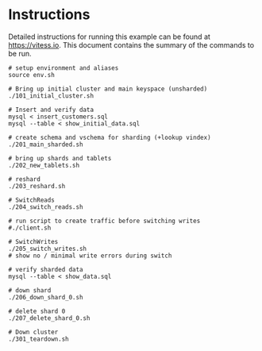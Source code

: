 # Instructions

Detailed instructions for running this example can be found at https://vitess.io.
This document contains the summary of the commands to be run.


```
# setup environment and aliases
source env.sh

# Bring up initial cluster and main keyspace (unsharded)
./101_initial_cluster.sh

# Insert and verify data
mysql < insert_customers.sql
mysql --table < show_initial_data.sql

# create schema and vschema for sharding (+lookup vindex)
./201_main_sharded.sh

# bring up shards and tablets
./202_new_tablets.sh

# reshard
./203_reshard.sh

# SwitchReads
./204_switch_reads.sh

# run script to create traffic before switching writes
#./client.sh

# SwitchWrites
./205_switch_writes.sh
# show no / minimal write errors during switch

# verify sharded data
mysql --table < show_data.sql

# down shard
./206_down_shard_0.sh

# delete shard 0
./207_delete_shard_0.sh

# Down cluster
./301_teardown.sh
```
